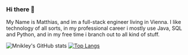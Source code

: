 ### Hi there 👋
My Name is  Matthias, and im a full-stack engineer living in Vienna. I like technology of all sorts, in my professional career i mostly use Java, SQL and Python, and in my free time i branch out to all kind of stuff.
<!--
**Mnikley/Mnikley** is a ✨ _special_ ✨ repository because its `README.md` (this file) appears on your GitHub profile.

Here are some ideas to get you started:

- 🔭 I’m currently working on ...
- 🌱 I’m currently learning ...
- 👯 I’m looking to collaborate on ...
- 🤔 I’m looking for help with ...
- 💬 Ask me about ...
- 📫 How to reach me: ...
- 😄 Pronouns: ...
- ⚡ Fun fact: ...
-->
![Mnikley's GitHub stats](https://github-readme-stats.vercel.app/api?username=MNikley&theme=dracula&show_icons=true)
[![Top Langs](https://github-readme-stats.vercel.app/api/top-langs/?username=Mnikley&langs_count=10&hide_progress=true&theme=dracula)](https://github.com/Mnikley/github-readme-stats)
